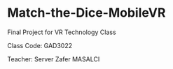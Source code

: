 # Match-the-Dice-MobileVR
Final Project for VR Technology Class

Class Code: GAD3022

Teacher: Server Zafer MASALCI
